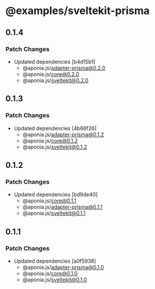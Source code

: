 # @examples/sveltekit-prisma

## 0.1.4

### Patch Changes

- Updated dependencies [b4d15b1]
  - @aponia.js/adapter-prisma@0.2.0
  - @aponia.js/core@0.2.0
  - @aponia.js/sveltekit@0.2.0

## 0.1.3

### Patch Changes

- Updated dependencies [4b66f26]
  - @aponia.js/adapter-prisma@0.1.2
  - @aponia.js/core@0.1.2
  - @aponia.js/sveltekit@0.1.2

## 0.1.2

### Patch Changes

- Updated dependencies [bd9de40]
  - @aponia.js/core@0.1.1
  - @aponia.js/adapter-prisma@0.1.1
  - @aponia.js/sveltekit@0.1.1

## 0.1.1

### Patch Changes

- Updated dependencies [a0f5938]
  - @aponia.js/adapter-prisma@0.1.0
  - @aponia.js/core@0.1.0
  - @aponia.js/sveltekit@0.1.0
